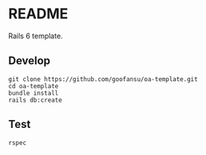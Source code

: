# README

Rails 6 template.

## Develop

``` shell
git clone https://github.com/goofansu/oa-template.git
cd oa-template
bundle install
rails db:create
```

## Test

``` shell
rspec
```
